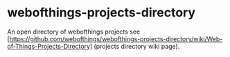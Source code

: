 webofthings-projects-directory
==============================

An open directory of webofthings projects see [https://github.com/webofthings/webofthings-projects-directory/wiki/Web-of-Things-Projects-Directory] (projects directory wiki page).